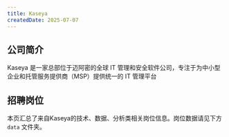 ```yaml
---
title: Kaseya
createdDate: 2025-07-07
---
```


## 公司简介
Kaseya 是一家总部位于迈阿密的全球 IT 管理和安全软件公司，专注于为中小型企业和托管服务提供商（MSP）提供统一的 IT 管理平台

## 招聘岗位
本页汇总了来自Kaseya的技术、数据、分析类相关岗位信息。岗位数据请见下方 `data` 文件夹。

